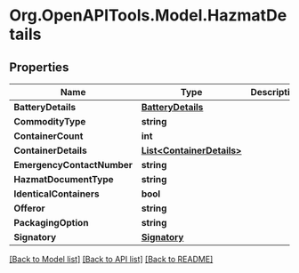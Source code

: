 
# Org.OpenAPITools.Model.HazmatDetails

## Properties

Name | Type | Description | Notes
------------ | ------------- | ------------- | -------------
**BatteryDetails** | [**BatteryDetails**](BatteryDetails.md) |  | [optional] 
**CommodityType** | **string** |  | [optional] 
**ContainerCount** | **int** |  | [optional] 
**ContainerDetails** | [**List&lt;ContainerDetails&gt;**](ContainerDetails.md) |  | [optional] 
**EmergencyContactNumber** | **string** |  | [optional] 
**HazmatDocumentType** | **string** |  | [optional] 
**IdenticalContainers** | **bool** |  | [optional] 
**Offeror** | **string** |  | [optional] 
**PackagingOption** | **string** |  | [optional] 
**Signatory** | [**Signatory**](Signatory.md) |  | [optional] 

[[Back to Model list]](../README.md#documentation-for-models)
[[Back to API list]](../README.md#documentation-for-api-endpoints)
[[Back to README]](../README.md)

